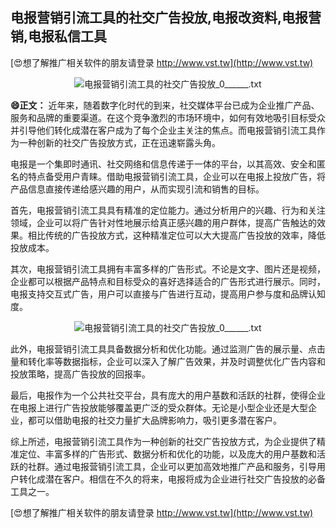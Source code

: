 ## **电报营销引流工具的社交广告投放,电报改资料,电报营销,电报私信工具**

[😍想了解推广相关软件的朋友请登录 http://www.vst.tw](http://www.vst.tw)

 <center><img src="https://vst.tw/MP4/tuiguang/png/2.png" alt="电报营销引流工具的社交广告投放_0______.txt"></center>

**😄正文：**
近年来，随着数字化时代的到来，社交媒体平台已成为企业推广产品、服务和品牌的重要渠道。在这个竞争激烈的市场环境中，如何有效地吸引目标受众并引导他们转化成潜在客户成为了每个企业主关注的焦点。而电报营销引流工具作为一种创新的社交广告投放方式，正在迅速崭露头角。

电报是一个集即时通讯、社交网络和信息传递于一体的平台，以其高效、安全和匿名的特点备受用户青睐。借助电报营销引流工具，企业可以在电报上投放广告，将产品信息直接传递给感兴趣的用户，从而实现引流和销售的目标。

首先，电报营销引流工具具有精准的定位能力。通过分析用户的兴趣、行为和关注领域，企业可以将广告针对性地展示给真正感兴趣的用户群体，提高广告触达的效果。相比传统的广告投放方式，这种精准定位可以大大提高广告投放的效率，降低投放成本。

其次，电报营销引流工具拥有丰富多样的广告形式。不论是文字、图片还是视频，企业都可以根据产品特点和目标受众的喜好选择适合的广告形式进行展示。同时，电报支持交互式广告，用户可以直接与广告进行互动，提高用户参与度和品牌认知度。

 <center><img src="https://vst.tw/MP4/tuiguang/png/4.png" alt="电报营销引流工具的社交广告投放_0______.txt"></center>

此外，电报营销引流工具具备数据分析和优化功能。通过监测广告的展示量、点击量和转化率等数据指标，企业可以深入了解广告效果，并及时调整优化广告内容和投放策略，提高广告投放的回报率。

最后，电报作为一个公共社交平台，具有庞大的用户基数和活跃的社群，使得企业在电报上进行广告投放能够覆盖更广泛的受众群体。无论是小型企业还是大型企业，都可以借助电报的社交力量扩大品牌影响力，吸引更多潜在客户。

综上所述，电报营销引流工具作为一种创新的社交广告投放方式，为企业提供了精准定位、丰富多样的广告形式、数据分析和优化的功能，以及庞大的用户基数和活跃的社群。通过电报营销引流工具，企业可以更加高效地推广产品和服务，引导用户转化成潜在客户。相信在不久的将来，电报将成为企业进行社交广告投放的必备工具之一。

[😍想了解推广相关软件的朋友请登录 http://www.vst.tw](http://www.vst.tw)



